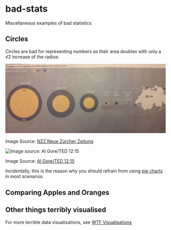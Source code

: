 # bad-stats
Miscellaneous examples of bad statistics

## Circles

Circles are bad for representing numbers as their area doubles with only a
&radic;2 increase of the radius:

![Image source: NZZ Neue Zürcher Zeitung](https://raw.githubusercontent.com/segrue/bad-stats/master/fig/flughaefen-und-flugplaetze.jpg)

Image Source: [NZZ Neue Zürcher Zeitung](https://www.facebook.com/nzz/)

![Image source: Al Gore/TED 12:15](https://raw.githubusercontent.com/segrue/bad-stats/master/BurnableFossilFuels.png)

Image Source: [Al Gore/TED 12:15](http://www.ted.com/talks/al_gore_the_case_for_optimism_on_climate_change#t-733372)

Incidentally, this is the reason why you should refrain from using [pie charts](http://www.businessinsider.com/pie-charts-are-the-worst-2013-6?IR=T) in most scenarios.

## Comparing Apples and Oranges


## Other things terribly visualised
For more terrible data visualisations, see [WTF Visualisations](http://viz.wtf/)
